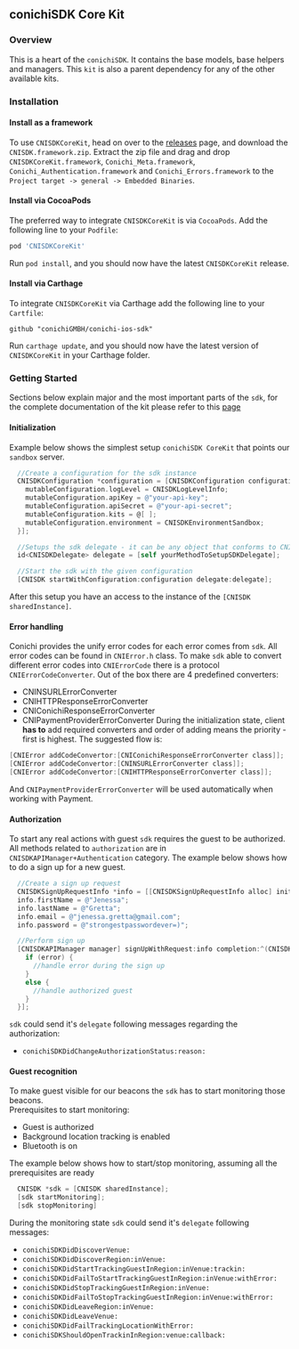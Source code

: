 ## conichiSDK Core Kit

### Overview

This is a heart of the `conichiSDK`. It contains the base models, base helpers and managers. This `kit` is also a parent dependency for any of the other available kits.

### Installation

#### Install as a framework

To use `CNISDKCoreKit`, head on over to the [releases](https://github.com/conichiGMBH/conichi-ios-sdk/releases) page, and download the `CNISDK.framework.zip`. Extract the zip file and drag and drop `CNISDKCoreKit.framework`, `Conichi_Meta.framework`, `Conichi_Authentication.framework` and `Conichi_Errors.framework` to the `Project target -> general -> Embedded Binaries`.

#### Install via CocoaPods
The preferred way to integrate `CNISDKCoreKit` is via `CocoaPods`. Add the following line to your `Podfile`:
```ruby
pod 'CNISDKCoreKit'
```
Run `pod install`, and you should now have the latest `CNISDKCoreKit` release.

#### Install via Carthage

To integrate `CNISDKCoreKit` via Carthage add the following line to your `Cartfile`:
```
github "conichiGMBH/conichi-ios-sdk"
```
Run `carthage update`, and you should now have the latest version of `CNISDKCoreKit` in your Carthage folder.

### Getting Started

Sections below explain major and the most important parts of the `sdk`, for the complete documentation of the kit please refer to this [page](https://conichigmbh.github.io/ios/docs/CNISDKCoreKit/apple_doc/index.html)

#### Initialization

Example below shows the simplest setup `conichiSDK CoreKit` that points our `sandbox` server.

```objective-c
  //Create a configuration for the sdk instance
  CNISDKConfiguration *configuration = [CNISDKConfiguration configurationWithBlock:^(id<CNISDKMutableConfiguration> \_Nonnull mutableConfiguration) {
    mutableConfiguration.logLevel = CNISDKLogLevelInfo;
    mutableConfiguration.apiKey = @"your-api-key";
    mutableConfiguration.apiSecret = @"your-api-secret";
    mutableConfiguration.kits = @[ ];
    mutableConfiguration.environment = CNISDKEnvironmentSandbox;
  }];

  //Setups the sdk delegate - it can be any object that conforms to CNISDKDelegate protocol
  id<CNISDKDelegate> delegate = [self yourMethodToSetupSDKDelegate];

  //Start the sdk with the given configuration
  [CNISDK startWithConfiguration:configuration delegate:delegate];
```

After this setup you have an access to the instance of the `[CNISDK sharedInstance]`.

#### Error handling

Conichi provides the unify error codes for each error comes from `sdk`. All error codes can be found in `CNIError.h` class.
To make `sdk` able to convert different error codes into `CNIErrorCode` there is a protocol `CNIErrorCodeConverter`. Out of the box there are 4 predefined converters:
* CNINSURLErrorConverter
* CNIHTTPResponseErrorConverter
* CNIConichiResponseErrorConverter
* CNIPaymentProviderErrorConverter
During the initialization state, client __has to__ add required converters and order of adding means the priority - first is highest. The suggested flow is:
```objective-c
[CNIError addCodeConvertor:[CNIConichiResponseErrorConverter class]];
[CNIError addCodeConvertor:[CNINSURLErrorConverter class]];
[CNIError addCodeConvertor:[CNIHTTPResponseErrorConverter class]];
```
And `CNIPaymentProviderErrorConverter` will be used automatically when working with Payment.

#### Authorization

To start any real actions with guest `sdk` requires the guest to be authorized. All methods related to `authorization` are in `CNISDKAPIManager+Authentication` category. The example below shows how to do a sign up for a new guest.

```objective-c
  //Create a sign up request
  CNISDKSignUpRequestInfo *info = [[CNISDKSignUpRequestInfo alloc] init];
  info.firstName = @"Jenessa";
  info.lastName = @"Gretta";
  info.email = @"jenessa.gretta@gmail.com";
  info.password = @"strongestpasswordever=)";

  //Perform sign up
  [CNISDKAPIManager manager] signUpWithRequest:info completion:^(CNISDKGuest *guest, NSError *error){
    if (error) {
      //handle error during the sign up
    }
    else {
      //handle authorized guest
    }
  }];
```

`sdk` could send it's `delegate` following messages regarding the authorization:
* `conichiSDKDidChangeAuthorizationStatus:reason:`

#### Guest recognition

To make guest visible for our beacons the `sdk` has to start monitoring those beacons.  
Prerequisites to start monitoring:
* Guest is authorized
* Background location tracking is enabled
* Bluetooth is on

The example below shows how to start/stop monitoring, assuming all the prerequisites are ready
```objective-c
  CNISDK *sdk = [CNISDK sharedInstance];
  [sdk startMonitoring];
  [sdk stopMonitoring]
```

During the monitoring state `sdk` could send it's `delegate` following messages:
* `conichiSDKDidDiscoverVenue:`
* `conichiSDKDidDiscoverRegion:inVenue:`
* `conichiSDKDidStartTrackingGuestInRegion:inVenue:trackin:`
* `conichiSDKDidFailToStartTrackingGuestInRegion:inVenue:withError:`
* `conichiSDKDidStopTrackingGuestInRegion:inVenue:`
* `conichiSDKDidFailToStopTrackingGuestInRegion:inVenue:withError:`
* `conichiSDKDidLeaveRegion:inVenue:`
* `conichiSDKDidLeaveVenue:`
* `conichiSDKDidFailTrackingLocationWithError:`
* `conichiSDKShouldOpenTrackinInRegion:venue:callback:`
